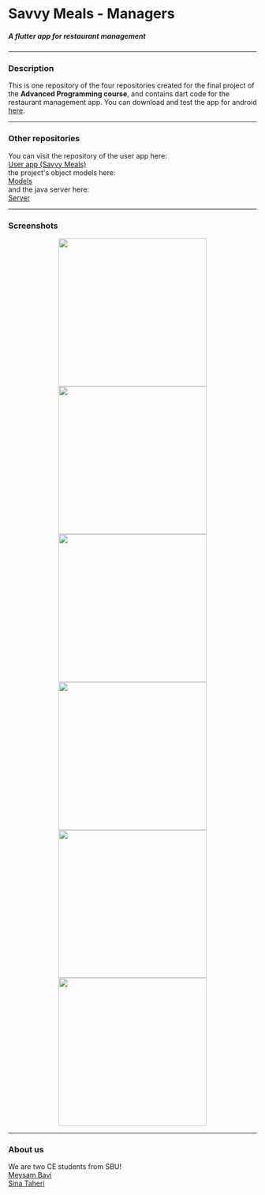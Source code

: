 # Savvy Meals - Managers
##### A flutter app for restaurant management
---

### Description
This is one repository of the four repositories created for the final project of the **Advanced Programming course**, and contains dart code for the restaurant management app. You can download and test the app for android [here](TODO).

---

### Other repositories
You can visit the repository of the user app here:  
[User app (Savvy Meals)](https://github.com/sinatb/ap_project_USER)  
the project's object models here:  
[Models](https://github.com/MeysamBavi/ap-project-models)  
and the java server here:  
[Server](https://github.com/MeysamBavi/ap-project-server)  

---

### Screenshots

<div align="center">
    <img src="./screenshots/01.png" width="300"/>
    <img src="./screenshots/02.png" width="300"/>
</div>

<div align="center">
    <img src="./screenshots/03.png" width="300"/>
    <img src="./screenshots/04.png" width="300"/>
</div>

<div align="center">
    <img src="./screenshots/05.png" width="300"/>
    <img src="./screenshots/06.png" width="300"/>
</div>

---

### About us
We are two CE students from SBU!  
[Meysam Bavi](https://github.com/MeysamBavi)  
[Sina Taheri](https://github.com/sinatb)  
